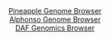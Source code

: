<div id="Pineapple_Genome_Browser" align="center">
  <a href="https://igv.org/app/?sessionURL=blob:zZJdb9owGEb_i6VWmxQSOyEJiVRNaUeB0g8BpWhUVWQSJ5g6sbEdKEX893nVpt10UrnYNCkXzisnfp7jswcbIhXlNYiBayPfRghYQC35doIrwcgtrogCcYGZIhaQpCCS1BkB8R4UWGk8HV.bL5daCxU7DtWiVeG65LbybFzhV17jrbIzXjkXnDG84BJrLpVzLvGGO7TctLZkgYWwzdme7Ts51tjBTCx5rbgjSF2mW_O_9NcoLUnNK5JWDdP0LUBq8piMuV3gL8lskmQZUWpIdoP8LBkOkgevO533gov59K4_mwaz0wkta6wbSc565232mnAPoyzP8CoiTT.8qvxBcq9OvK.n3RdBJVFnKEQdL_ARDAwYWufk5X_qbB56ZO.1m909n7iX31bDnMzFjbwQbue.0xM75nffbR6CgwUYzxpjAsiWMowRtDwYWL4btH4sUceCMDJ8JKcgfnyygJY4ezbbH_dA74TxBSiybt7UsQCXOZEgbkUQhiiKXL8dtmEUoYO1B41kfw_u5XQchdBNXDdIC8q0kTlPVS2Ujeva3mSFXb4eSdNzR7P.JUO32cuIn8MeWxu0fLLq8nF_9AeaFjCHv12hqfqRTP_EvI8EsfXiWN3E9XqwSujNQzP07ubT0BMjNO56fThvv4unY8oeh6bgssLa7DcT8_rTtw2WFNfaDDZU0QVlVO9mhiLfghi5ntEWZJxx4yGQ5eITtKCFfPj5t57e4enwHQ--">Pineapple Genome Browser</a>
</div>
<div id="Alphonso_Genome_Browser" align="center">
  <a href="https://igv.org/app/?sessionURL=blob:zZJRa9swFIX_i6BlA8e27DiODWF4TdN2zdrizAlNKebGlh01tuRIitM25L9PCxt7WaF52BjoQbpc6Z5z9O1QS4SknKEQOSb2TIyRgeSSbydQNxW5gZpIFBZQSWIgQQoiCMsICneoAKkgicf65lKpRoaWRVXTqYGV3JSuCTW8cgZbaWa8ts54VcGCC1BcSOuzgJZbtGw7W7KApjH1bNf0rBwUWFA1S84ktxrCynSr30t_ldKSMF6TtN5Uih4EpFqP1pibBXyKZpMoy4iU1.TlKh9E11fR1D1P5he9s3lyezlLerPTCS0ZqI0gg_judc3ugq5T..Oxmn.DtXulLoLJEGcn7vD0_LmhgsgB9nHf7Xl20NXBUJaT5__Js170SN_96cVM3OTbE2fUPHXjUf_Wc_pL5a_UfSLfcL43UMWzjSYBZUvhh9g2XLtneE6v82OL.4ZtBzofwSkKHx4NpARkK93.sEPqpdG8IEnWmwM6BuIiJwKFncC2fRwEjtf1u3YQ4L2xQxtR_b1wR0kc.LYTOU4vLWilNMx5KlkjTWDMbLPCLF.PTPNL3ibjajSbrBwxeo7XZ9DEU7eM4vWfKfK0fz368IHa6HsU_RPu3iPEVItjYbu_U5dP.ebr01wNb_n1ajLF0Y0mzxnOSflmQMeFU3BRg9L9uqKPP3lrQVBgShdaKumCVlS9zHSOfItC7LgaW5TximsOkSgXH2zDNrBnf_yNp7t_3H8H">Alphonso Genome Browser</a>
</div>


<div id="DAF_Genomics_Browser" align="center">
  <a href="https://igv.org/app/?sessionURL=blob:tZFra9swFIb_i2D95Jt8jQ1huF27lpZkqetlSSnh1JYvmyW5krw0C_nvE27LYBfGoANJSJzL..o8e_SVCNlyhhLkWjiwMEYGkg3fZkD7jsyAEomSCjpJDCRIRQRhBUHJHlUgFeTXV7qyUaqXiW2XUJk1YZy2hbSkZ0FvSj6ohuhU07WAwjfOYCutglOdrMCGrm84k9yGoiBSmo7dE1ZvtqCPl9hmbEk2dOhUO6putAltrLQq0G5bVpLHvxj5D8p6tW_TZZaO9Zdkd1FO08uL9KN3mq_fhyfrfH6.zMPlUdbWDNQgyNTJlbOIzj9kZ_M13_GHYsFXN83J7NMkf.O9Ozp97FtB5BRHeOKFAY5idDBQx4tBI0BFI3CCfSNyJ4br..bz1QtCPQPBW5Tc3hlICSi.6PTbPVK7XoNCkjwMIzMDcVESgRIzdpwIx7Eb.JHvxDE.GHs0iO6VSZ7l13HkuKnrhtY9UK1ftd04Pi30a_C1MP7UWe9_xbQ6FvWszhY31Wy.ogEc38ef..6KQS1_h2niaPd__FbFBQWlQ0_PZyjQaTVKmPpBxTvcHb4D">DAF Genomics Browser</a>
</div>

